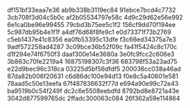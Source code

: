 df151bf33eaa7e36
ab9b338b3119ec84
91ebce7bcd4c7732
3cb708f3d04c5b0c
af2b05534797e58c
4d9c29d62e56e992
6e1ca0be96e99455
79cbd3b75ee5c1f2
156cf9dd70f194ee
5c987db95b4e1f1f
a4df76d68f8fe9c1
e0d73371f73b2769
c5eb1437e41c8356
ea0fb53395c13dfe
f3c66ed34375a7e3
9adf572258ad4287
3c09bce36b52f09c
fa41f5424c8c170c
d1f294e74f6750f3
daaf300e14e3680a
3e0fc9fcc2c606e3
3b863c70fe2219a4
16875198307c3f36
683798f53a23ad75
e22d9bec96c318ca
03225d5bf56dfdf5
200036cc038a46ad
87da82b006f20631
c6d86dc100e94d13
f0e8c5a40601e581
78aad5c50e13eefa
67f487836632f77d
e694a90e99c72e43
ba9519b0c54f249f
dc2c6e5508eebdfd
8792bd8e8721a43e
3042d877599765dc
2ffadc300063c084
26f362a59e114864
